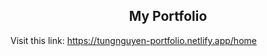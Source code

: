 <h2 align="center">My Portfolio</h2>

Visit this link: https://tungnguyen-portfolio.netlify.app/home
